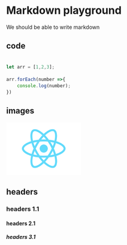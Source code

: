 # Markdown playground

We should be able to write markdown

## code

```js

let arr = [1,2,3];

arr.forEach(number =>{
    console.log(number);
})

```

## images
![image](../../_static/logo.png)

## headers
### headers 1.1
#### headers 2.1
##### headers 3.1
